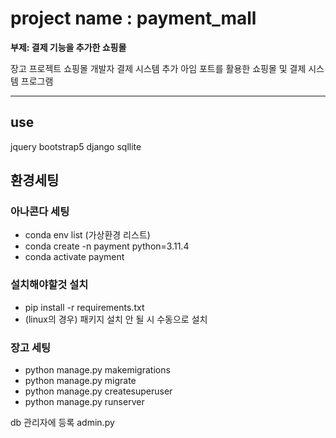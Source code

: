 # project name : payment_mall

__부제: 결제 기능을 추가한 쇼핑몰__

장고 프로젝트
쇼핑몰 개발자 결제 시스템 추가
아임 포트를 활용한 쇼핑몰 및 결제 시스템 프로그램

---

## use
jquery
bootstrap5
django
sqllite

## 환경세팅

### 아나콘다 세팅
 - conda env list (가상환경 리스트)
 - conda create -n payment python=3.11.4
 - conda activate payment
### 설치해야할것 설치 
 - pip install -r requirements.txt
 - (linux의 경우) 패키지 설치 안 될 시 수동으로 설치
  
### 장고 세팅
 - python manage.py makemigrations
 - python manage.py migrate
 - python manage.py createsuperuser
 - python manage.py runserver

db 관리자에 등록 admin.py


